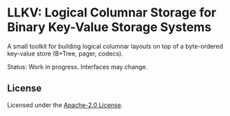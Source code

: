 # LLKV: Logical Columnar Storage for Binary Key-Value Storage Systems

A small toolkit for building logical columnar layouts on top of a byte-ordered key-value store (B+Tree, pager, codecs).

Status: Work in progress. Interfaces may change.

## License

Licensed under the [Apache-2.0 License](./LICENSE).

